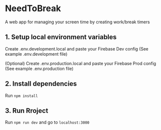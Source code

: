 # NeedToBreak
A web app for managing your screen time by creating work/break timers

## 1. Setup local environment variables
Create .env.development.local and paste your Firebase Dev config (See example .env.development file)

(Optional) Create .env.production.local and paste your Firebase Prod config (See example .env.production file)

## 2. Install dependencies
Run `npm install`

## 3. Run Rroject
Run `npm run dev` and go to `localhost:3000`
